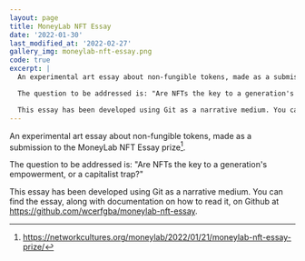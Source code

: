 ```yaml
---
layout: page
title: MoneyLab NFT Essay
date: '2022-01-30'
last_modified_at: '2022-02-27'
gallery_img: moneylab-nft-essay.png
code: true
excerpt: |
  An experimental art essay about non-fungible tokens, made as a submission to the MoneyLab NFT Essay prize.

  The question to be addressed is: "Are NFTs the key to a generation's empowerment, or a capitalist trap?"

  This essay has been developed using Git as a narrative medium. You can find the essay, along with documentation on how to read it, on Github at <https://github.com/wcerfgba/moneylab-nft-essay>.
---
```


An experimental art essay about non-fungible tokens, made as a submission to the MoneyLab NFT Essay prize[^1].

The question to be addressed is: "Are NFTs the key to a generation's empowerment, or a capitalist trap?"

This essay has been developed using Git as a narrative medium. You can find the essay, along with documentation on how to read it, on Github at <https://github.com/wcerfgba/moneylab-nft-essay>.

[^1]: <https://networkcultures.org/moneylab/2022/01/21/moneylab-nft-essay-prize/>
